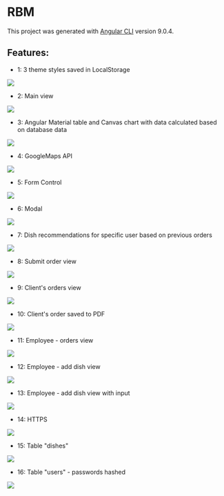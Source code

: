 # RBM

This project was generated with [Angular CLI](https://github.com/angular/angular-cli) version 9.0.4.

## Features:
- 1: 3 theme styles saved in LocalStorage
<img src="https://github.com/danielChrzanowski/RBM/blob/master/src/assets/screenShots/0.png">

- 2: Main view
<img src="https://github.com/danielChrzanowski/RBM/blob/master/src/assets/screenShots/1.png">

- 3: Angular Material table and Canvas chart with data calculated based on database data
<img src="https://github.com/danielChrzanowski/RBM/blob/master/src/assets/screenShots/2.png">

- 4: GoogleMaps API
<img src="https://github.com/danielChrzanowski/RBM/blob/master/src/assets/screenShots/3.png">

- 5: Form Control
<img src="https://github.com/danielChrzanowski/RBM/blob/master/src/assets/screenShots/4.png">

- 6: Modal
<img src="https://github.com/danielChrzanowski/RBM/blob/master/src/assets/screenShots/5.png">

- 7: Dish recommendations for specific user based on previous orders
<img src="https://github.com/danielChrzanowski/RBM/blob/master/src/assets/screenShots/6.png">

- 8: Submit order view
<img src="https://github.com/danielChrzanowski/RBM/blob/master/src/assets/screenShots/7.png">

- 9: Client's orders view
<img src="https://github.com/danielChrzanowski/RBM/blob/master/src/assets/screenShots/8.png">

- 10: Client's order saved to PDF
<img src="https://github.com/danielChrzanowski/RBM/blob/master/src/assets/screenShots/9.png">

- 11: Employee - orders view
<img src="https://github.com/danielChrzanowski/RBM/blob/master/src/assets/screenShots/10.png">

- 12: Employee - add dish view
<img src="https://github.com/danielChrzanowski/RBM/blob/master/src/assets/screenShots/11.png">

- 13: Employee - add dish view with input
<img src="https://github.com/danielChrzanowski/RBM/blob/master/src/assets/screenShots/12.png">

- 14: HTTPS
<img src="https://github.com/danielChrzanowski/RBM/blob/master/src/assets/screenShots/13.png">

- 15: Table "dishes"
<img src="https://github.com/danielChrzanowski/RBM/blob/master/src/assets/screenShots/db_danie.png">

- 16: Table "users" - passwords hashed
<img src="https://github.com/danielChrzanowski/RBM/blob/master/src/assets/screenShots/db_uzytkownik.png">
